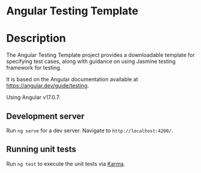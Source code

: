 # Angular Testing Template

# Description

The Angular Testing Template project provides a downloadable template for specifying test cases, along with guidance on using Jasmine testing framework for testing.

It is based on the Angular documentation available at https://angular.dev/guide/testing.

Using Angular v17.0.7.

## Development server

Run `ng serve` for a dev server. Navigate to `http://localhost:4200/`.

## Running unit tests

Run `ng test` to execute the unit tests via [Karma](https://karma-runner.github.io).
